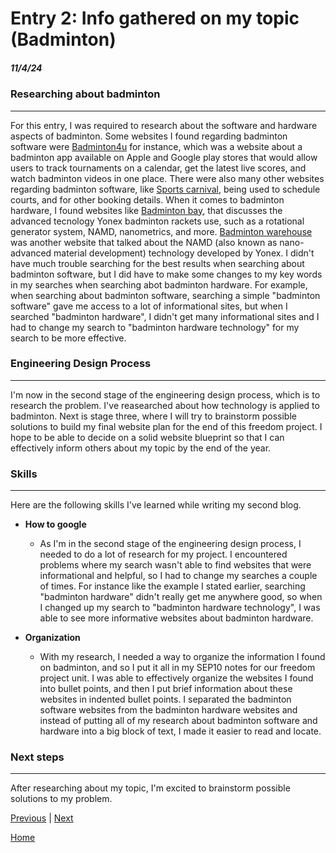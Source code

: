 # Entry 2: Info gathered on my topic (Badminton)
##### 11/4/24

### Researching about badminton

---

For this entry, I was required to research about the software and hardware aspects of badminton. Some websites I found regarding badminton software were [Badminton4u](https://bwfbadminton.com/badminton4u/) for instance, which was a website about a badminton app available on Apple and Google play stores that would allow users to track tournaments on a calendar, get the latest live scores, and watch badminton videos in one place. There were also many other websites regarding badminton software, like [Sports carnival](https://sportscarnival.com/sports/badminton-software), being used to schedule courts, and for other booking details. When it comes to badminton hardware, I found websites like [Badminton bay](https://www.badmintonbay.com/yonex-racket-technology.html?srsltid=AfmBOopgYadYPVKRLaXbbQefD034KIWWS7uNyV6hR-zf0d3CUS_u33_l), that discusses the advanced tecnology Yonex badminton rackets use, such as a rotational generator system, NAMD, nanometrics, and more. [Badminton warehouse](https://www.badmintonwarehouse.com/blogs/news/what-is-namd-technology#:~:text=It%20stands%20for%20%22Nano-Advanced%20Material%20Development%22%20and%20is,with%20increased%20power%20and%20speed%20on%20their%20shots) was another website that talked about the NAMD (also known as nano-advanced material development) technology developed by Yonex. I didn't have much trouble searching for the best results when searching about badminton software, but I did have to make some changes to my key words in my searches when searching abot badminton hardware. For example, when searching about badminton software, searching a simple "badminton software" gave me access to a lot of informational sites, but when I searched "badminton hardware", I didn't get many informational sites and I had to change my search to "badminton hardware technology" for my search to be more effective. 

### Engineering Design Process

---

I'm now in the second stage of the engineering design process, which is to research the problem. I've reasearched about how technology is applied to badminton. Next is stage three, where I will try to brainstorm possible solutions to build my final website plan for the end of this freedom project. I hope to be able to decide on a solid website blueprint so that I can effectively inform others about my topic by the end of the year. 

### Skills

---

Here are the following skills I've learned while writing my second blog.

* **How to google**
  * As I'm in the second stage of the engineering design process, I needed to do a lot of research for my project. I encountered problems where my search wasn't able to find websites that were informational and helpful, so I had to change my searches a couple of times. For instance like the example I stated earlier, searching "badminton hardware" didn't really get me anywhere good, so when I changed up my search to "badminton hardware technology", I was able to see more informative websites about badminton hardware. 

* **Organization** 
  * With my research, I needed a way to organize the information I found on badminton, and so I put it all in my SEP10 notes for our freedom project unit. I was able to effectively organize the websites I found into bullet points, and then I put brief information about these websites in indented bullet points. I separated the badminton software websites from the badminton hardware websites and instead of putting all of my research about badminton software and hardware into a big block of text, I made it easier to read and locate. 

### Next steps

---

After researching about my topic, I'm excited to brainstorm possible solutions to my problem. 
 
[Previous](entry01.md) | [Next](entry03.md)

[Home](../README.md)
